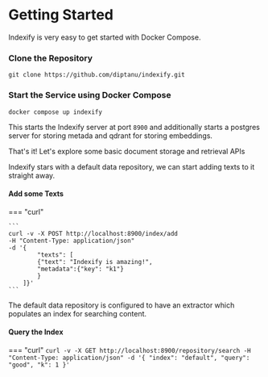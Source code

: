 # Getting Started

Indexify is very easy to get started with Docker Compose.

### Clone the Repository
```
git clone https://github.com/diptanu/indexify.git
```

### Start the Service using Docker Compose
```
docker compose up indexify
```
This starts the Indexify server at port `8900` and additionally starts a postgres server for storing metada and qdrant for storing embeddings.

That's it! Let's explore some basic document storage and retrieval APIs

Indexify stars with a default data repository, we can start adding texts to it straight away.

#### Add some Texts
=== "curl"

    ```
    curl -v -X POST http://localhost:8900/index/add 
    -H "Content-Type: application/json"
    -d '{
            "texts": [
            {"text": "Indexify is amazing!", 
            "metadata":{"key": "k1"}
            }
        ]}'
    ```

The default data repository is configured to have an extractor which populates an index for searching content.

#### Query the Index
=== "curl"
    ```
    curl -v -X GET http://localhost:8900/repository/search
    -H "Content-Type: application/json"
    -d '{
            "index": "default",
            "query": "good", "k": 1
        }'
    ```

